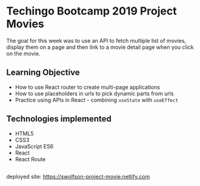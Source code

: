 # Techingo Bootcamp 2019 Project Movies  

The goal for this week was to use an API to fetch multiple list of movies, display them on a page and then link to a movie detail page when you click on the movie.


## Learning Objective

* How to use React router to create multi-page applications
* How to use placeholders in urls to pick dynamic parts from urls
* Practice using APIs in React - combining `useState` with `useEffect`

## Technologies implemented
* HTML5
* CSS3
* JavaScript ES6
* React
* React Route

##
deployed site: https://swolfson-project-movie.netlify.com

